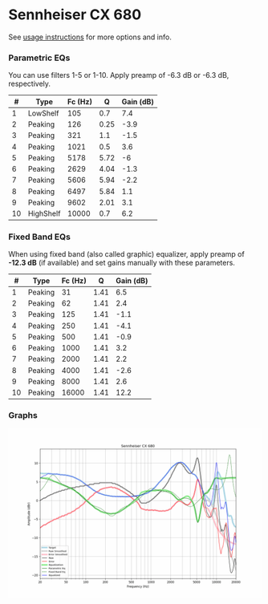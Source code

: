 # Sennheiser CX 680
See [usage instructions](https://github.com/jaakkopasanen/AutoEq#usage) for more options and info.

### Parametric EQs
You can use filters 1-5 or 1-10. Apply preamp of -6.3 dB or -6.3 dB, respectively.

|   # | Type      |   Fc (Hz) |    Q |   Gain (dB) |
|-----|-----------|-----------|------|-------------|
|   1 | LowShelf  |       105 | 0.7  |         7.4 |
|   2 | Peaking   |       126 | 0.25 |        -3.9 |
|   3 | Peaking   |       321 | 1.1  |        -1.5 |
|   4 | Peaking   |      1021 | 0.5  |         3.6 |
|   5 | Peaking   |      5178 | 5.72 |        -6   |
|   6 | Peaking   |      2629 | 4.04 |        -1.3 |
|   7 | Peaking   |      5606 | 5.94 |        -2.2 |
|   8 | Peaking   |      6497 | 5.84 |         1.1 |
|   9 | Peaking   |      9602 | 2.01 |         3.1 |
|  10 | HighShelf |     10000 | 0.7  |         6.2 |

### Fixed Band EQs
When using fixed band (also called graphic) equalizer, apply preamp of **-12.3 dB** (if available) and set gains manually with these parameters.

|   # | Type    |   Fc (Hz) |    Q |   Gain (dB) |
|-----|---------|-----------|------|-------------|
|   1 | Peaking |        31 | 1.41 |         6.5 |
|   2 | Peaking |        62 | 1.41 |         2.4 |
|   3 | Peaking |       125 | 1.41 |        -1.1 |
|   4 | Peaking |       250 | 1.41 |        -4.1 |
|   5 | Peaking |       500 | 1.41 |        -0.9 |
|   6 | Peaking |      1000 | 1.41 |         3.2 |
|   7 | Peaking |      2000 | 1.41 |         2.2 |
|   8 | Peaking |      4000 | 1.41 |        -2.6 |
|   9 | Peaking |      8000 | 1.41 |         2.6 |
|  10 | Peaking |     16000 | 1.41 |        12.2 |

### Graphs
![](./Sennheiser%20CX%20680.png)
